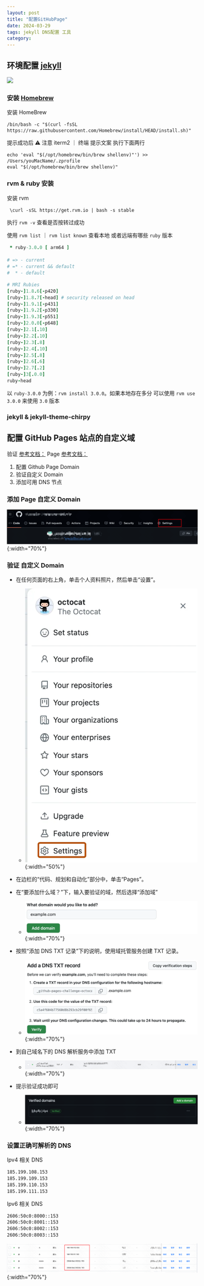 ```yaml
---
layout: post
title: "配置GitHubPage"
date: 2024-03-29
tags: jekyll DNS配置 工具
category: 
---
```


## 环境配置 [jekyll](https://jekyllrb.com/)
![](https://jekyllcn.com/img/logo-2x.png)


### 安装 [Homebrew](https://brew.sh/zh-cn/) 

安装 HomeBrew

```
/bin/bash -c "$(curl -fsSL https://raw.githubusercontent.com/Homebrew/install/HEAD/install.sh)"
```

提示成功后 ⚠️ 注意 iterm2 ｜ 终端 提示文案 执行下面两行
```
echo 'eval "$(/opt/homebrew/bin/brew shellenv)"') >> /Users/youMacName/.zprofile
eval "$(/opt/homebrew/bin/brew shellenv)"
```

### rvm & ruby 安装
安装 rvm
```
 \curl -sSL https://get.rvm.io | bash -s stable
```
执行 `rvm -v` 查看是否按转过成功

使用 `rvm list` ｜ `rvm list known` 查看本地 或者远端有哪些 `ruby` 版本
```ruby
 * ruby-3.0.0 [ arm64 ]

# => - current
# =* - current && default
#  * - default
```

```ruby
# MRI Rubies
[ruby-]1.8.6[-p420]
[ruby-]1.8.7[-head] # security released on head
[ruby-]1.9.1[-p431]
[ruby-]1.9.2[-p330]
[ruby-]1.9.3[-p551]
[ruby-]2.0.0[-p648]
[ruby-]2.1[.10]
[ruby-]2.2[.10]
[ruby-]2.3[.8]
[ruby-]2.4[.10]
[ruby-]2.5[.8]
[ruby-]2.6[.6]
[ruby-]2.7[.2]
[ruby-]3[.0.0]
ruby-head
```
以 `ruby-3.0.0` 为例：`rvm install 3.0.0`。如果本地存在多分 可以使用 `rvm use 3.0.0` 来使用 `3.0` 版本

### jekyll & jekyll-theme-chirpy





## 配置 GitHub Pages 站点的自定义域
验证 [参考文档：](https://docs.github.com/zh/pages/configuring-a-custom-domain-for-your-github-pages-site/verifying-your-custom-domain-for-github-pages)
Page [参考文档：](https://docs.github.com/zh/pages/configuring-a-custom-domain-for-your-github-pages-site/about-custom-domains-and-github-pages)

1. 配置 Github Page Domain
2. 验证自定义 Domain
3. 添加可用 DNS 节点

### 添加 Page 自定义 Domain
![alt text](/assets/image/PageSetting.png){:width="70%"}

### 验证 自定义 Domain

- 在任何页面的右上角，单击个人资料照片，然后单击“设置”。

  - ![alt text](/assets/image/setting.png){:width="50%"}
- 在边栏的“代码、规划和自动化”部分中，单击“Pages”。
  
-  在“要添加什么域？”下，输入要验证的域，然后选择“添加域”
   - ![alt text](/assets/image/addDomain.png){:width="70%"}
-  按照“添加 DNS TXT 记录”下的说明，使用域托管服务创建 TXT 记录。
   - ![alt text](/assets/image/Txt.png){:width="70%"}
- 到自己域名下的 DNS 解析服务中添加 TXT
  -  ![alt text](/assets/image/dnsTxt.png){:width="70%"}
- 提示验证成功即可
  - ![alt text](/assets/image/domainVerified.png){:width="70%"}

### 设置正确可解析的 DNS

Ipv4 相关 DNS

```sh
185.199.108.153
185.199.109.153
185.199.110.153
185.199.111.153
```
Ipv6 相关 DNS

```sh
2606:50c0:8000::153
2606:50c0:8001::153
2606:50c0:8002::153
2606:50c0:8003::153
```

![alt text](/assets/image/ipv4-6.png){:width="70%"}